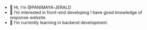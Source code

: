 - 👋 Hi, I’m @PANIMAYA-JERALD
- 👀 I’m interested in front-end developing
I have good knowledge of response website.
- 🌱 I’m currently learning in backend development.
